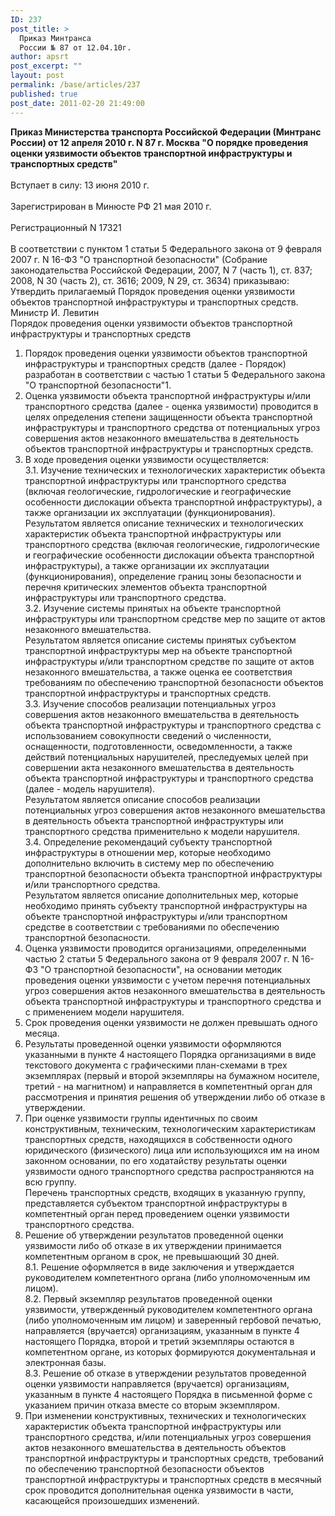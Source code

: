 ```yaml
---
ID: 237
post_title: >
  Приказ Минтранса
  России № 87 от 12.04.10г.
author: apsrt
post_excerpt: ""
layout: post
permalink: /base/articles/237
published: true
post_date: 2011-02-20 21:49:00
---
```

<strong>Приказ Министерства транспорта Российской Федерации (Минтранс России) от 12 апреля 2010 г. N 87 г. Москва &quot;О порядке проведения оценки уязвимости объектов транспортной инфраструктуры и транспортных средств&quot; </strong><br />
 	<br />
 	Вступает в силу: 13 июня 2010 г. <br />
<br />
Зарегистрирован в Минюсте РФ 21 мая 2010 г.<br />
<br />
Регистрационный N 17321<br />
<br />
В соответствии с пунктом 1 статьи 5 Федерального закона от 9 февраля 2007 г. N 16-ФЗ &quot;О транспортной безопасности&quot; (Собрание законодательства Российской Федерации, 2007, N 7 (часть 1), ст. 837; 2008, N 30 (часть 2), ст. 3616; 2009, N 29, ст. 3634) приказываю:<br />
Утвердить прилагаемый Порядок проведения оценки уязвимости объектов транспортной инфраструктуры и транспортных средств.<br />
Министр И. Левитин<br />
Порядок проведения оценки уязвимости объектов транспортной инфраструктуры и транспортных средств<br />
1. Порядок проведения оценки уязвимости объектов транспортной инфраструктуры и транспортных средств (далее - Порядок) разработан в соответствии с частью 1 статьи 5 Федерального закона &quot;О транспортной безопасности&quot;1.<br />
2. Оценка уязвимости объекта транспортной инфраструктуры и/или транспортного средства (далее - оценка уязвимости) проводится в целях определения степени защищенности объекта транспортной инфраструктуры и транспортного средства от потенциальных угроз совершения актов незаконного вмешательства в деятельность объектов транспортной инфраструктуры и транспортных средств.<br />
3. В ходе проведения оценки уязвимости осуществляется:<br />
3.1. Изучение технических и технологических характеристик объекта транспортной инфраструктуры или транспортного средства (включая геологические, гидрологические и географические особенности дислокации объекта транспортной инфраструктуры), а также организации их эксплуатации (функционирования).<br />
Результатом является описание технических и технологических характеристик объекта транспортной инфраструктуры или транспортного средства (включая геологические, гидрологические и географические особенности дислокации объекта транспортной инфраструктуры), а также организации их эксплуатации (функционирования), определение границ зоны безопасности и перечня критических элементов объекта транспортной инфраструктуры или транспортного средства.<br />
3.2. Изучение системы принятых на объекте транспортной инфраструктуры или транспортном средстве мер по защите от актов незаконного вмешательства.<br />
Результатом является описание системы принятых субъектом транспортной инфраструктуры мер на объекте транспортной инфраструктуры и/или транспортном средстве по защите от актов незаконного вмешательства, а также оценка ее соответствия требованиям по обеспечению транспортной безопасности объектов транспортной инфраструктуры и транспортных средств.<br />
3.3. Изучение способов реализации потенциальных угроз совершения актов незаконного вмешательства в деятельность объекта транспортной инфраструктуры и транспортного средства с использованием совокупности сведений о численности, оснащенности, подготовленности, осведомленности, а также действий потенциальных нарушителей, преследуемых целей при совершении акта незаконного вмешательства в деятельность объекта транспортной инфраструктуры и транспортного средства (далее - модель нарушителя).<br />
Результатом является описание способов реализации потенциальных угроз совершения актов незаконного вмешательства в деятельность объекта транспортной инфраструктуры или транспортного средства применительно к модели нарушителя.<br />
3.4. Определение рекомендаций субъекту транспортной инфраструктуры в отношении мер, которые необходимо дополнительно включить в систему мер по обеспечению транспортной безопасности объекта транспортной инфраструктуры и/или транспортного средства.<br />
Результатом является описание дополнительных мер, которые необходимо принять субъекту транспортной инфраструктуры на объекте транспортной инфраструктуры и/или транспортном средстве в соответствии с требованиями по обеспечению транспортной безопасности.<br />
4. Оценка уязвимости проводится организациями, определенными частью 2 статьи 5 Федерального закона от 9 февраля 2007 г. N 16-ФЗ &quot;О транспортной безопасности&quot;, на основании методик проведения оценки уязвимости с учетом перечня потенциальных угроз совершения актов незаконного вмешательства в деятельность объекта транспортной инфраструктуры и транспортного средства и с применением модели нарушителя.<br />
5. Срок проведения оценки уязвимости не должен превышать одного месяца.<br />
6. Результаты проведенной оценки уязвимости оформляются указанными в пункте 4 настоящего Порядка организациями в виде текстового документа с графическими план-схемами в трех экземплярах (первый и второй экземпляры на бумажном носителе, третий - на магнитном) и направляется в компетентный орган для рассмотрения и принятия решения об утверждении либо об отказе в утверждении.<br />
7. При оценке уязвимости группы идентичных по своим конструктивным, техническим, технологическим характеристикам транспортных средств, находящихся в собственности одного юридического (физического) лица или использующихся им на ином законном основании, по его ходатайству результаты оценки уязвимости одного транспортного средства распространяются на всю группу.<br />
Перечень транспортных средств, входящих в указанную группу, представляется субъектом транспортной инфраструктуры в компетентный орган перед проведением оценки уязвимости транспортного средства.<br />
8. Решение об утверждении результатов проведенной оценки уязвимости либо об отказе в их утверждении принимается компетентным органом в срок, не превышающий 30 дней.<br />
8.1. Решение оформляется в виде заключения и утверждается руководителем компетентного органа (либо уполномоченным им лицом).<br />
8.2. Первый экземпляр результатов проведенной оценки уязвимости, утвержденный руководителем компетентного органа (либо уполномоченным им лицом) и заверенный гербовой печатью, направляется (вручается) организациям, указанным в пункте 4 настоящего Порядка, второй и третий экземпляры остаются в компетентном органе, из которых формируются документальная и электронная базы.<br />
8.3. Решение об отказе в утверждении результатов проведенной оценки уязвимости направляется (вручается) организациям, указанным в пункте 4 настоящего Порядка в письменной форме с указанием причин отказа вместе со вторым экземпляром.<br />
9. При изменении конструктивных, технических и технологических характеристик объекта транспортной инфраструктуры или транспортного средства, и/или потенциальных угроз совершения актов незаконного вмешательства в деятельность объектов транспортной инфраструктуры и транспортных средств, требований по обеспечению транспортной безопасности объектов транспортной инфраструктуры и транспортных средств в месячный срок проводится дополнительная оценка уязвимости в части, касающейся произошедших изменений.